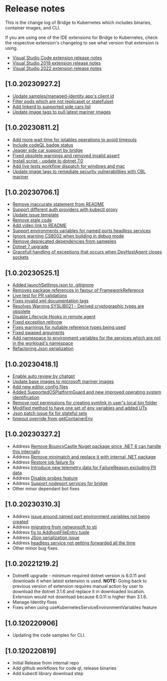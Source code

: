 # Release notes

This is the change log of Bridge to Kubernetes which includes binaries, container images, and CLI.

If you are using one of the IDE extensions for Bridge to Kubernetes, check the respective extension's changelog to see what version that extension is using.
- [Visual Studio Code extension release notes](https://github.com/Azure/vscode-bridge-to-kubernetes/blob/main/CHANGELOG.md)
- [Visual Studio 2019 extension release notes](https://marketplace.visualstudio.com/items?itemName=ms-azuretools.mindaro#whats-new)
- [Visual Studio 2022 extension release notes](https://marketplace.visualstudio.com/items?itemName=ms-azuretools.mindaro2022#whats-new)

## [1.0.20230927.2]
- [Update samples/managed-identity app's client id](https://github.com/Azure/Bridge-To-Kubernetes/pull/307)
- [Filter pods which are not replicaset or statefulset](https://github.com/Azure/Bridge-To-Kubernetes/pull/312)
- [Add linkerd to supported side cars list](https://github.com/Azure/Bridge-To-Kubernetes/pull/310)
- [Update image tags to pull latest mariner images](https://github.com/Azure/Bridge-To-Kubernetes/pull/321)

## [1.0.20230811.2]
- [Add more wait time for iptables operations to avoid timeouts](https://github.com/Azure/Bridge-To-Kubernetes/pull/289)
- [Include codeQL badge status](https://github.com/Azure/Bridge-To-Kubernetes/pull/295)
- [Jeager side car support by bridge](https://github.com/Azure/Bridge-To-Kubernetes/pull/294)
- [Fixed obsolete warnings and removed invalid assert](https://github.com/Azure/Bridge-To-Kubernetes/pull/262)
- [Install script - update to dotnet 7.0](https://github.com/Azure/Bridge-To-Kubernetes/pull/298)
- [Add live tests workflow dispatch for windows and mac](https://github.com/Azure/Bridge-To-Kubernetes/pull/302)
- [Update image tags to remediate security vulnerabilities with CBL mariner](https://github.com/Azure/Bridge-To-Kubernetes/pull/304)

## [1.0.20230706.1]
- [Remove inaccurate statement from README](https://github.com/Azure/Bridge-To-Kubernetes/pull/277)
- [Support different auth providers with kubectl proxy](https://github.com/Azure/Bridge-To-Kubernetes/pull/258)
- [Update issue template](https://github.com/Azure/Bridge-To-Kubernetes/pull/281)
- [Remove stale code](https://github.com/Azure/Bridge-To-Kubernetes/pull/248)
- [Add video link to README](https://github.com/Azure/Bridge-To-Kubernetes/pull/282)
- [Support environments variables for named ports headless services](https://github.com/Azure/Bridge-To-Kubernetes/pull/278)
- [Ignore warning CS8002 when building in debug mode](https://github.com/Azure/Bridge-To-Kubernetes/pull/251)
- [Remove deprecated dependencies from sameples](https://github.com/Azure/Bridge-To-Kubernetes/pull/286)
- [Dotnet 7 upgrade](https://github.com/Azure/Bridge-To-Kubernetes/pull/284)
- [Gracefull handling of exceptions that occurs when DevHostAgent closes sockets](https://github.com/Azure/Bridge-To-Kubernetes/pull/265)

## [1.0.20230525.1]
- [Added launchSettings.json to .gitignore](https://github.com/Azure/Bridge-To-Kubernetes/pull/245)
- [Removes package references in favour of FrameworkReference](https://github.com/Azure/Bridge-To-Kubernetes/pull/191)
- [Live test for PR validations](https://github.com/Azure/Bridge-To-Kubernetes/pull/242)
- [Fixes invalid xml documentation tags](https://github.com/Azure/Bridge-To-Kubernetes/pull/257)
- [Resolves Warning SYSLIB021 - Derived cryptographic types are obsolete](https://github.com/Azure/Bridge-To-Kubernetes/pull/210)
- [Disable Lifecycle Hooks in remote agent](https://github.com/Azure/Bridge-To-Kubernetes/pull/214)
- [Fixed exception rethrow](https://github.com/Azure/Bridge-To-Kubernetes/pull/261)
- [Fixes warnings for nullable reference types being used](https://github.com/Azure/Bridge-To-Kubernetes/pull/253)
- [Fixed swaped arguments](https://github.com/Azure/Bridge-To-Kubernetes/pull/255)
- [Add namespace to environment variables for the services which are not in the workload's namespace](https://github.com/Azure/Bridge-To-Kubernetes/pull/227)
- [Refactoring Json serialization](https://github.com/Azure/Bridge-To-Kubernetes/pull/209)

## [1.0.20230418.1]
- [Enable auto review by chatgpt](https://github.com/Azure/Bridge-To-Kubernetes/pull/232)
- [Update base images to microsoft mariner images](https://github.com/Azure/Bridge-To-Kubernetes/pull/175)
- [Add new editor config files](https://github.com/Azure/Bridge-To-Kubernetes/pull/230)
- [Added SupportedOSPlatformGuard and new improved operating system identification](https://github.com/Azure/Bridge-To-Kubernetes/pull/213)
- [Remove root permissions for creating symlink in user's local bin folder](https://github.com/Azure/Bridge-To-Kubernetes/pull/216)
- [Modified method to have one set of env variables and added UTs](https://github.com/Azure/Bridge-To-Kubernetes/pull/178)
- [Json patch issue fix for stateful sets](https://github.com/Azure/Bridge-To-Kubernetes/pull/237)
- [timeout override from getContainerEnv](https://github.com/Azure/Bridge-To-Kubernetes/pull/231)

## [1.0.20230327.2]
- Address [Remove BouncyCastle Nuget package since .NET 6 can handle this internally](https://github.com/Azure/Bridge-To-Kubernetes/pull/183)
- Address [Remove minimatch and replace it with internal .NET package](https://github.com/Azure/Bridge-To-Kubernetes/pull/184)
- Address [Restore job failure fix ](https://github.com/Azure/Bridge-To-Kubernetes/pull/203)
- Address [Introduce new telemetry data for FailureReason excluding PII data](https://github.com/Azure/Bridge-To-Kubernetes/pull/208)
- Address [Disable probes feature](https://github.com/Azure/Bridge-To-Kubernetes/pull/164)
- Address [Support nodeport services for bridge](https://github.com/Azure/Bridge-To-Kubernetes/pull/206)
- Other minor dependant bot fixes

## [1.0.20230310.3]
- Address [issue around named port environment variables not being created](https://github.com/Azure/Bridge-To-Kubernetes/issues/165) 
- Address [migrating from netwonsoft to stj](https://github.com/Azure/Bridge-To-Kubernetes/issues/134)
- Address [fix to AddhostFileEntry tuple](https://github.com/Azure/Bridge-To-Kubernetes/issues/135)
- Address [JSon serialization issue](https://github.com/Azure/Bridge-To-Kubernetes/issues/55)
- Address [headless service not getting forwarded all the time](https://github.com/Azure/Bridge-To-Kubernetes/issues/167)
- Other minor bug fixes.

## [1.0.20221219.2]
- Dotnet6 upgrade - minimum required dotnet version is 6.0.11 and downloads it when latest extension is used. **NOTE:** Going back to previous version of extension requires manual action by user to download the dotnet 3.1.6 and replace it in downloaded location. Extension would not download because 6.0.11 is higher than 3.1.6.
- Manage Identity fixes
- Fixes when using useKubernetesServiceEnvironmentVariables feature
 
## [1.0.120220906]

- Updating the code samples for CLI.

## [1.0.120220819]

- Initial Release from internal repo
- Add github workflows for code ql, release binaries
- Add kubectl library download step
